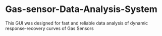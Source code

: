 # Gas-sensor-Data-Analysis-System
This GUI was designed for fast and reliable data analysis of dynamic response-recovery curves of Gas Sensors
